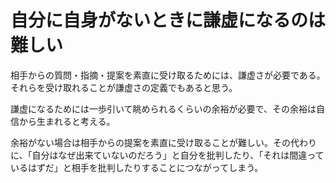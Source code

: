 # 自分に自身がないときに謙虚になるのは難しい

相手からの質問・指摘・提案を素直に受け取るためには、謙虚さが必要である。それらを受け取れることが謙虚さの定義でもあると思う。

謙虚になるためには一歩引いて眺められるくらいの余裕が必要で、その余裕は自信から生まれると考える。

余裕がない場合は相手からの提案を素直に受け取ることが難しい。その代わりに、「自分はなぜ出来ていないのだろう」と自分を批判したり、「それは間違っているはずだ」と相手を批判したりすることにつながってしまう。